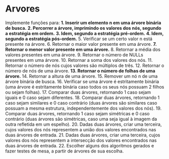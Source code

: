 # Arvores

Implemente funções para:
**1. Inserir um elemento n em uma árvore binária de busca.**
**2. Percorrer a árvore, imprimindo os valores dos nós, segundo a estratégia em ordem.**
**3. Idem, segundo a estratégia pré-ordem.**
**4. Idem, segundo a estratégia pós-ordem.**
5. Verificar se um certo valor n está presente na árvore.
6. Retornar o maior valor presente em uma árvore.
**7. Retornar o menor valor presente em uma árvore.**
8. Retornar a média dos valores presentes em uma árvore.
9. Retornar o número de NULLs presentes em uma árvore.
10. Retornar a soma dos valores dos nós.
11. Retornar o número de nós cujos valores são múltiplos de três.
12. Retornar o número de nós de uma árvore.
**13. Retornar o número de folhas de uma árvore.**
14. Retornar a altura de uma árvore.
15. Remover um nó n de uma árvore binária de busca.
16. Verificar se uma árvore é estritamente binária (uma árvore é estritamente binária
caso todos os seus nós possuam 2 filhos ou sejam folhas).
17. Comparar duas árvores, retornando 1 caso sejam iguais e 0 caso sejam diferentes.
18. Comparar duas árvores, retornando 1 caso sejam similares e 0 caso contrário (duas
árvores são similares caso possuam a mesma estrutura, independentemente dos
valores dos nós). 
19. Comparar duas árvores, retornando 1 caso sejam simétricas e 0 caso contrário (duas
árvores são simétricas, caso uma seja igual à imagem da outra refletida em um
espelho).
20. Dadas duas árvores, criar uma terceira, cujos valores dos nós representem a união
dos valores encontrados nas duas árvores de entrada.
21. Dadas duas árvores, criar uma terceira, cujos valores dos nós representem a
intersecção dos valores encontrados nas duas árvores de entrada.
22. Escolher alguns dos algoritmos gerados e fazer testes de mesa, a partir de árvores de
sua escolha. 
